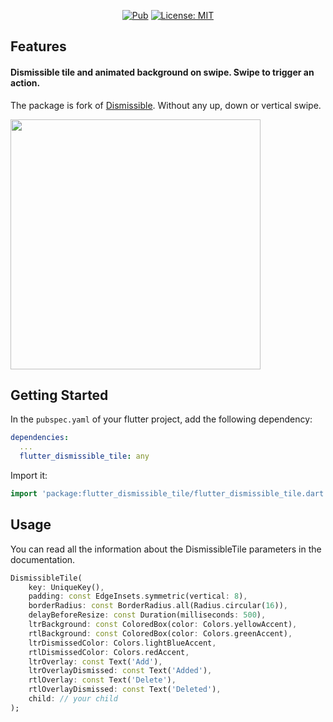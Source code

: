 <p align="center">
<a href="https://pub.dev/packages/flutter_dismissible_tile"><img src="https://img.shields.io/pub/v/flutter_dismissible_tile.svg" alt="Pub"></a>
<a href="https://opensource.org/licenses/MIT"><img src="https://img.shields.io/badge/license-MIT-purple.svg" alt="License: MIT"></a>
</p>

## Features

#### Dismissible tile and animated background on swipe. Swipe to trigger an action.

The package is fork of [Dismissible](https://api.flutter.dev/flutter/widgets/Dismissible-class.html). Without any up, down or vertical swipe.

<img src="https://raw.githubusercontent.com/roman-stakhovskyi/flutter_dismissible_tile/master/assets/demo.gif"  width="400"/>

## Getting Started

In the `pubspec.yaml` of your flutter project, add the following dependency:

```yaml
dependencies:
  ...
  flutter_dismissible_tile: any
```

Import it:

```dart
import 'package:flutter_dismissible_tile/flutter_dismissible_tile.dart';
```

## Usage
You can read all the information about the DismissibleTile parameters in the documentation.
```dart
DismissibleTile(
    key: UniqueKey(),
    padding: const EdgeInsets.symmetric(vertical: 8),
    borderRadius: const BorderRadius.all(Radius.circular(16)),
    delayBeforeResize: const Duration(milliseconds: 500),
    ltrBackground: const ColoredBox(color: Colors.yellowAccent),
    rtlBackground: const ColoredBox(color: Colors.greenAccent),
    ltrDismissedColor: Colors.lightBlueAccent,
    rtlDismissedColor: Colors.redAccent,
    ltrOverlay: const Text('Add'),
    ltrOverlayDismissed: const Text('Added'),
    rtlOverlay: const Text('Delete'),
    rtlOverlayDismissed: const Text('Deleted'),
    child: // your child
);
```
